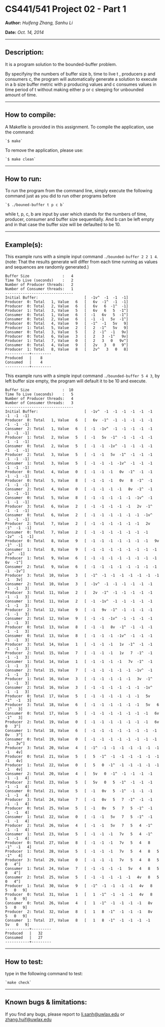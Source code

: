 # CS441/541 Project 02 - Part 1
**Author:** *Huifeng Zhang, Sanhu Li*

**Date:** *Oct. 14, 2014*

---
## Description:

It is a program solution to the bounded-buffer problem.

By specifyiny the numbers of buffer size b, time to live t , producers p and consumers c, the program will automatically generate a solution to execute in a b size buffer metric with p producing values and c consumes values in time period of t without making either p or c sleeping for unbounded amount of time.

---
## How to compile:
A Makefile is provided in this assignment.
To compile the application, use the command:

    `$ make`


To remove the application, please use:

    `$ make clean`

---
## How to run:

To run the program from the command line, simply execute the following command just as you did to run other programs before

    `$ ./bouned-buffer t p c b`

while t, p, c, b are input by user which stands for the numbers of time, producer, consumer and buffer size sequentially. And b can be left empty and in that case the buffer size will be defaulted to be 10.

---
## Example(s):
This example runs with a simple input command `./bounded-buffer 2 2 1 4`.(note: That the results generate will differ from each time running as values and sequences are randomly generated.)

```
Buffer Size               :   4
Time To Live (seconds)    :   2
Number of Producer threads:   2
Number of Consumer threads:   1
-------------------------------
Initial Buffer:                 	[  -1v^  -1  -1  -1]
Producer  0: Total   1, Value   6	[   6v  -1^  -1  -1]
Producer  0: Total   2, Value   6	[   6v   6  -1^  -1]
Producer  1: Total   3, Value   5	[   6v   6   5  -1^]
Consumer  0: Total   1, Value   6	[  -1   6v   5  -1^]
Consumer  0: Total   2, Value   6	[  -1  -1   5v  -1^]
Producer  0: Total   4, Value   9	[  -1^  -1   5v   9]
Producer  1: Total   5, Value   2	[   2  -1^   5v   9]
Consumer  0: Total   3, Value   5	[   2  -1^  -1   9v]
Producer  0: Total   6, Value   3	[   2   3  -1^   9v]
Producer  1: Total   7, Value   0	[   2   3   0   9v^]
Consumer  0: Total   4, Value   9	[   2v   3   0   9^]
Producer  1: Total   8, Value   8	[   2v^   3   0   8]
-----------+---------
Produced   |    8
Consumed   |    4
-----------+---------
```
This example runs with a simple input command `./bounded-buffer 5 4 3`, by left buffer size empty, the program will default it to be 10 and execute.

```
Buffer Size               :  10
Time To Live (seconds)    :   5
Number of Producer threads:   4
Number of Consumer threads:   3
-------------------------------
Initial Buffer:                 	[  -1v^  -1  -1  -1  -1  -1  -1  -1  -1  -1]
Producer  0: Total   1, Value   6	[   6v  -1^  -1  -1  -1  -1  -1  -1  -1  -1]
Consumer  2: Total   1, Value   6	[  -1  -1v^  -1  -1  -1  -1  -1  -1  -1  -1]
Producer  1: Total   2, Value   5	[  -1   5v  -1^  -1  -1  -1  -1  -1  -1  -1]
Consumer  0: Total   2, Value   5	[  -1  -1  -1v^  -1  -1  -1  -1  -1  -1  -1]
Producer  2: Total   3, Value   5	[  -1  -1   5v  -1^  -1  -1  -1  -1  -1  -1]
Consumer  1: Total   3, Value   5	[  -1  -1  -1  -1v^  -1  -1  -1  -1  -1  -1]
Producer  0: Total   4, Value   0	[  -1  -1  -1   0v  -1^  -1  -1  -1  -1  -1]
Producer  0: Total   5, Value   8	[  -1  -1  -1   0v   8  -1^  -1  -1  -1  -1]
Consumer  2: Total   4, Value   0	[  -1  -1  -1  -1   8v  -1^  -1  -1  -1  -1]
Consumer  0: Total   5, Value   8	[  -1  -1  -1  -1  -1  -1v^  -1  -1  -1  -1]
Producer  3: Total   6, Value   2	[  -1  -1  -1  -1  -1   2v  -1^  -1  -1  -1]
Consumer  0: Total   6, Value   2	[  -1  -1  -1  -1  -1  -1  -1v^  -1  -1  -1]
Producer  2: Total   7, Value   2	[  -1  -1  -1  -1  -1  -1   2v  -1^  -1  -1]
Consumer  0: Total   7, Value   2	[  -1  -1  -1  -1  -1  -1  -1  -1v^  -1  -1]
Producer  0: Total   8, Value   9	[  -1  -1  -1  -1  -1  -1  -1   9v  -1^  -1]
Consumer  1: Total   8, Value   9	[  -1  -1  -1  -1  -1  -1  -1  -1  -1v^  -1]
Producer  1: Total   9, Value   6	[  -1  -1  -1  -1  -1  -1  -1  -1   6v  -1^]
Consumer  2: Total   9, Value   6	[  -1  -1  -1  -1  -1  -1  -1  -1  -1  -1v^]
Producer  3: Total  10, Value   3	[  -1^  -1  -1  -1  -1  -1  -1  -1  -1   3v]
Consumer  2: Total  10, Value   3	[  -1v^  -1  -1  -1  -1  -1  -1  -1  -1   3]
Producer  3: Total  11, Value   2	[   2v  -1^  -1  -1  -1  -1  -1  -1  -1   3]
Consumer  1: Total  11, Value   2	[  -1  -1v^  -1  -1  -1  -1  -1  -1  -1   3]
Producer  2: Total  12, Value   9	[  -1   9v  -1^  -1  -1  -1  -1  -1  -1   3]
Consumer  2: Total  12, Value   9	[  -1  -1  -1v^  -1  -1  -1  -1  -1  -1   3]
Producer  0: Total  13, Value   8	[  -1  -1   8v  -1^  -1  -1  -1  -1  -1   3]
Consumer  0: Total  13, Value   8	[  -1  -1  -1  -1v^  -1  -1  -1  -1  -1   3]
Producer  3: Total  14, Value   1	[  -1  -1  -1   1v  -1^  -1  -1  -1  -1   3]
Producer  2: Total  15, Value   7	[  -1  -1  -1   1v   7  -1^  -1  -1  -1   3]
Consumer  1: Total  14, Value   1	[  -1  -1  -1  -1   7v  -1^  -1  -1  -1   3]
Consumer  2: Total  15, Value   7	[  -1  -1  -1  -1  -1  -1v^  -1  -1  -1   3]
Producer  1: Total  16, Value   3	[  -1  -1  -1  -1  -1   3v  -1^  -1  -1   3]
Consumer  2: Total  16, Value   3	[  -1  -1  -1  -1  -1  -1  -1v^  -1  -1   3]
Producer  0: Total  17, Value   5	[  -1  -1  -1  -1  -1  -1   5v  -1^  -1   3]
Producer  3: Total  18, Value   6	[  -1  -1  -1  -1  -1  -1   5v   6  -1^   3]
Consumer  0: Total  17, Value   5	[  -1  -1  -1  -1  -1  -1  -1   6v  -1^   3]
Producer  2: Total  19, Value   0	[  -1  -1  -1  -1  -1  -1  -1   6v   0   3^]
Consumer  1: Total  18, Value   6	[  -1  -1  -1  -1  -1  -1  -1  -1   0v   3^]
Consumer  0: Total  19, Value   0	[  -1  -1  -1  -1  -1  -1  -1  -1  -1   3v^]
Producer  3: Total  20, Value   4	[  -1^  -1  -1  -1  -1  -1  -1  -1  -1   4v]
Producer  0: Total  21, Value   5	[   5  -1^  -1  -1  -1  -1  -1  -1  -1   4v]
Producer  1: Total  22, Value   0	[   5   0  -1^  -1  -1  -1  -1  -1  -1   4v]
Consumer  2: Total  20, Value   4	[   5v   0  -1^  -1  -1  -1  -1  -1  -1   4]
Producer  2: Total  23, Value   5	[   5v   0   5  -1^  -1  -1  -1  -1  -1   4]
Consumer  0: Total  21, Value   5	[  -1   0v   5  -1^  -1  -1  -1  -1  -1   4]
Producer  3: Total  24, Value   7	[  -1   0v   5   7  -1^  -1  -1  -1  -1   4]
Producer  0: Total  25, Value   5	[  -1   0v   5   7   5  -1^  -1  -1  -1   4]
Consumer  1: Total  22, Value   0	[  -1  -1   5v   7   5  -1^  -1  -1  -1   4]
Producer  2: Total  26, Value   4	[  -1  -1   5v   7   5   4  -1^  -1  -1   4]
Consumer  1: Total  23, Value   5	[  -1  -1  -1   7v   5   4  -1^  -1  -1   4]
Producer  0: Total  27, Value   8	[  -1  -1  -1   7v   5   4   8  -1^  -1   4]
Producer  1: Total  28, Value   5	[  -1  -1  -1   7v   5   4   8   5  -1^   4]
Producer  3: Total  29, Value   0	[  -1  -1  -1   7v   5   4   8   5   0   4^]
Consumer  1: Total  24, Value   7	[  -1  -1  -1  -1   5v   4   8   5   0   4^]
Consumer  2: Total  25, Value   5	[  -1  -1  -1  -1  -1   4v   8   5   0   4^]
Producer  1: Total  30, Value   9	[  -1^  -1  -1  -1  -1   4v   8   5   0   9]
Producer  0: Total  31, Value   1	[   1  -1^  -1  -1  -1   4v   8   5   0   9]
Consumer  0: Total  26, Value   4	[   1  -1^  -1  -1  -1  -1   8v   5   0   9]
Producer  2: Total  32, Value   8	[   1   8  -1^  -1  -1  -1   8v   5   0   9]
Consumer  1: Total  27, Value   8	[   1   8  -1^  -1  -1  -1  -1   5v   0   9]
-----------+---------
Produced   |   32
Consumed   |   27
-----------+---------

```
---
## How to test:

type in the following command to test:

    `make check`

---

## Known bugs & limitations:

If you find any bugs, please report to [li.sanh@uwlax.edu](mailto:li.sanh@uwlax.edu) or [zhang.huif@uwlax.edu](mailto:zhang.huif@uwlax.edu)



